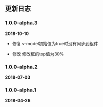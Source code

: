 ## 更新日志

### 1.0.0-alpha.3

**2018-10-10**

- 修复 v-model初始值为true时没有同步到组件

- 修改 修改框的top值为30%

### 1.0.0-alpha.2

**2018-07-03**

### 1.0.0-alpha.1

**2018-04-26**